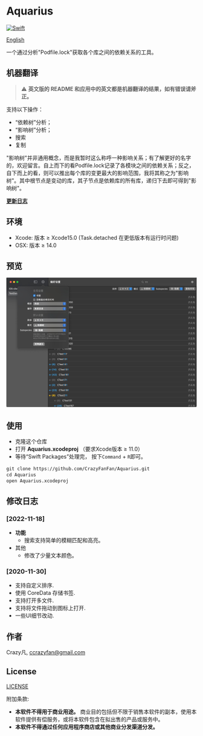# Aquarius

[![Swift](https://github.com/CrazyFanFan/Aquarius/actions/workflows/xcodebuild.yml/badge.svg?branch=main)](https://github.com/CrazyFanFan/Aquarius/actions/workflows/xcodebuild.yml)

[English](https://github.com/CrazyFanFan/Aquarius/blob/master/README.md)

一个通过分析"Podfile.lock"获取各个库之间的依赖关系的工具。

## 机器翻译

> :warning: **英文版的 README 和应用中的英文都是机器翻译的结果，如有错误请斧正。**

支持以下操作：

- “依赖树”分析；
- “影响树”分析；
- 搜索
- 复制

"影响树"并非通用概念，而是我暂时这么称呼一种影响关系；有了解更好的名字的，欢迎留言。自上而下的看Podfile.lock记录了各模块之间的依赖关系；反之，自下而上的看，则可以推出每个库的变更最大的影响范围，我将其称之为"影响树"。其中根节点是变动的库，其子节点是依赖库的所有库，递归下去即可得到"影响树"。

**[更新日志](./ChangeLog/change_log.md)**

## 环境

- Xcode: 版本 ≥ Xcode15.0 (Task.detached 在更低版本有运行时问题)
- OSX: 版本 ≥ 14.0

## 预览

![Image](./Screenshots/s_1.jpg)

## 使用

- 克隆这个仓库
- 打开 **Aquarius.xcodeproj** （要求Xcode版本 ≥ 11.0）
- 等待“Swift Packages”处理完， 按下`Command` + `R`即可。

```shell
git clone https://github.com/CrazyFanFan/Aquarius.git
cd Aquarius
open Aquarius.xcodeproj
```

## 修改日志

### [2022-11-18]

- **功能**
  - 搜索支持简单的模糊匹配和高亮。
- 其他
  - 修改了少量文本颜色。

### [2020-11-30]

- 支持自定义排序.
- 使用 CoreData 存储书签.
- 支持打开多文件.
- 支持将文件拖动到图标上打开.
- 一些UI细节改动.


## 作者

Crazy凡, [ccrazyfan@gmail.com](mailto:ccrazyfan@gmail.com)

## License

[LICENSE](https://github.com/CrazyFanFan/Aquarius/blob/master/LICENSE)

附加条款:
- **本软件不得用于商业用途。** 商业目的包括但不限于销售本软件的副本，使用本软件提供有偿服务，或将本软件包含在拟出售的产品或服务中。
- **本软件不得通过任何应用程序商店或其他商业分发渠道分发。**
